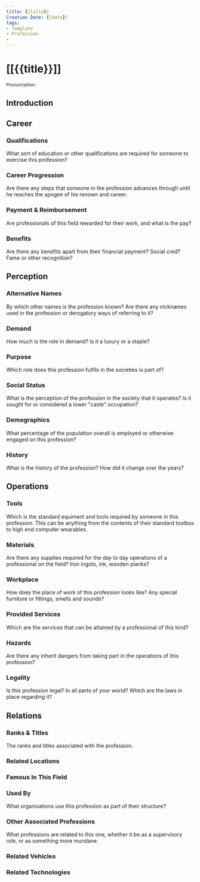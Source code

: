 ```yaml
---
title: {{title}}
Creation Date: {{date}}
tags:
- Template
- Profession
- 
---
```


# [[{{title}}]]
<small>Pronunciation:</small>
## Introduction
## Career
### Qualifications
What sort of education or other qualifications are required for someone to exercise this profession?
### Career Progression
Are there any steps that someone in the profession advances through until he reaches the apogee of his renown and career.
### Payment & Reimbursement
Are professionals of this field rewarded for their work, and what is the pay?
### Benefits
Are there any benefits apart from their financial payment? Social cred? Fame or other recognition?
## Perception
### Alternative Names
By which other names is the profession known? Are there any nicknames used in the profession or derogatory ways of referring to it?
### Demand
How much is the role in demand? Is it a luxury or a staple?
### Purpose
Which role does this profession fulfils in the societies is part of?
### Social Status
What is the perception of the profession in the society that it operates? Is it sought for or considered a lower "caste" occupation?
### Demographics
What percentage of the population overall is employed or otherwise engaged on this profession?
### History
What is the history of the profession? How did it change over the years?
## Operations
### Tools
Which is the standard equiment and tools required by someone in this profession. This can be anything from the contents of their standard toolbox to high end computer wearables.
### Materials
Are there any supplies required for the day to day operations of a professional on the field? Iron ingots, ink, wooden planks?
### Workplace
How does the place of work of this profession looks like? Any special furniture or fittings, smells and sounds?
### Provided Services
Which are the services that can be attained by a professional of this kind?
### Hazards
Are there any inherit dangers from taking part in the operations of this profession?
### Legality
Is this profession legal? In all parts of your world? Which are the laws in place regarding it?
## Relations
### Ranks & Titles
The ranks and titles associated with the profession.
### Related Locations
### Famous In This Field
### Used By
What organisations use this profession as part of their structure?
### Other Associated Professions
What professions are related to this one, whether it be as a supervisory role, or as something more mundane. 
### Related Vehicles
### Related Technologies